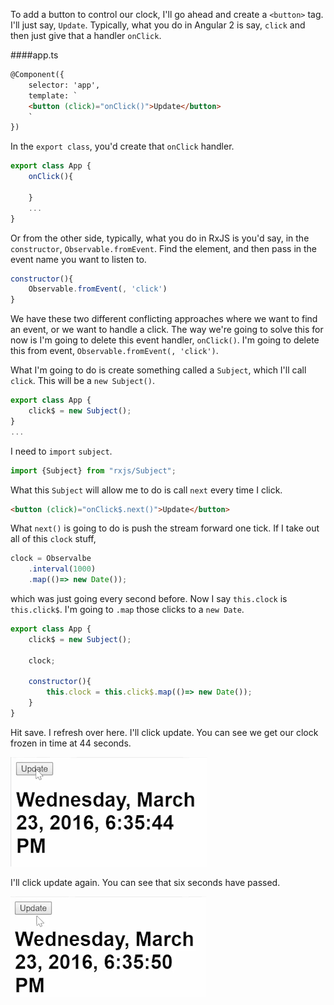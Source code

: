 To add a button to control our clock, I'll go ahead and create a `<button>` tag. I'll just say, `Update`. Typically, what you do in Angular 2 is say, `click` and then just give that a handler `onClick`. 

####app.ts
```html
@Component({
    selector: 'app',
    template: ` 
    <button (click)="onClick()">Update</button>
    `
})
```

In the `export class`, you'd create that `onClick` handler.

```javascript
export class App {
    onClick(){

    }
    ...
}     
```

Or from the other side, typically, what you do in RxJS is you'd say, in the `constructor`, `Observable.fromEvent`. Find the element, and then pass in the event name you want to listen to.

```javascript
constructor(){
    Observable.fromEvent(, 'click')
}
```
We have these two different conflicting approaches where we want to find an event, or we want to handle a click. The way we're going to solve this for now is I'm going to delete this event handler, `onClick()`. I'm going to delete this from event, `Observable.fromEvent(, 'click')`.

What I'm going to do is create something called a `Subject`, which I'll call `click`. This will be a `new Subject()`. 

```javascript
export class App {
    click$ = new Subject();
}
...
```
I need to `import` `subject`. 

```javascript
import {Subject} from "rxjs/Subject";
```

What this `Subject` will allow me to do is call `next` every time I click.

```html
<button (click)="onClick$.next()">Update</button>
```

What `next()` is going to do is push the stream forward one tick. If I take out all of this `clock` stuff, 

```javascript
clock = Observalbe
    .interval(1000)
    .map(()=> new Date());
```

which was just going every second before. Now I say `this.clock` is `this.click$`. I'm going to `.map` those clicks to a `new Date`. 

```javascript
export class App {
    click$ = new Subject();

    clock;

    constructor(){
        this.clock = this.click$.map(()=> new Date());
    }
}
```

Hit save. I refresh over here. I'll click update. You can see we get our clock frozen in time at 44 seconds. 

![Clock frozen at 44s](../images/angular-2-handle-click-events-with-subjects-frozen-at-44s.png)

I'll click update again. You can see that six seconds have passed.

![Clock frozen at 50s](../images/angular-2-handle-click-events-with-subjects-frozen-at-50s.png)